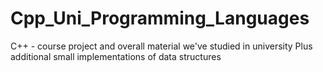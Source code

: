 # Cpp_Uni_Programming_Languages
C++ - course project and overall material we've studied in university
Plus additional small implementations of data structures
